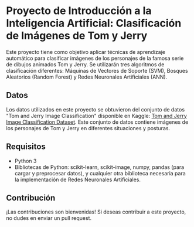 # Proyecto de Introducción a la Inteligencia Artificial: Clasificación de Imágenes de Tom y Jerry

Este proyecto tiene como objetivo aplicar técnicas de aprendizaje automático para clasificar imágenes de los personajes de la famosa serie de dibujos animados Tom y Jerry. Se utilizarán tres algoritmos de clasificación diferentes: Máquinas de Vectores de Soporte (SVM), Bosques Aleatorios (Random Forest) y Redes Neuronales Artificiales (ANN).

## Datos

Los datos utilizados en este proyecto se obtuvieron del conjunto de datos "Tom and Jerry Image Classification" disponible en Kaggle: [Tom and Jerry Image Classification Dataset](https://www.kaggle.com/datasets/balabaskar/tom-and-jerry-image-classification). Este conjunto de datos contiene imágenes de los personajes de Tom y Jerry en diferentes situaciones y posturas.

## Requisitos

- Python 3
- Bibliotecas de Python: scikit-learn, scikit-image, numpy, pandas (para cargar y preprocesar datos), y cualquier otra biblioteca necesaria para la implementación de Redes Neuronales Artificiales.

## Contribución

¡Las contribuciones son bienvenidas! Si deseas contribuir a este proyecto, no dudes en enviar un pull request.
